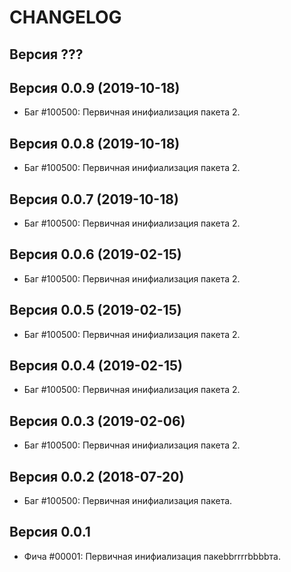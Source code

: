 CHANGELOG
====================


Версия ???
--------------------

Версия 0.0.9 (2019-10-18)
--------------------
 - Баг #100500: Первичная инифиализация пакета 2.


Версия 0.0.8 (2019-10-18)
--------------------
 - Баг #100500: Первичная инифиализация пакета 2.


Версия 0.0.7 (2019-10-18)
--------------------
 - Баг #100500: Первичная инифиализация пакета 2.


Версия 0.0.6 (2019-02-15)
--------------------
 - Баг #100500: Первичная инифиализация пакета 2.


Версия 0.0.5 (2019-02-15)
--------------------
 - Баг #100500: Первичная инифиализация пакета 2.


Версия 0.0.4 (2019-02-15)
--------------------
 - Баг #100500: Первичная инифиализация пакета 2.


Версия 0.0.3 (2019-02-06)
--------------------
 - Баг #100500: Первичная инифиализация пакета 2.


Версия 0.0.2 (2018-07-20)
--------------------
 - Баг #100500: Первичная инифиализация пакета.


Версия 0.0.1
--------------------
 - Фича #00001: Первичная инифиализация пакеbbrrrrbbbbта.
